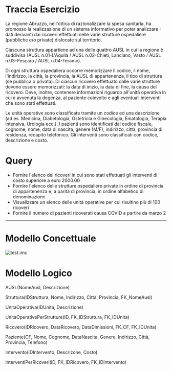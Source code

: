 # Traccia Esercizio
La regione Abruzzo, nell'ottica di razionalizzare la spesa sanitaria, ha promosso la realizzazione di un sistema informativo per poter analizzare i dati derivanti dai ricoveri effettuati nelle varie strutture ospedaliere (pubbliche e/o private) dislocate sul territorio. 

Ciascuna struttura appartiene ad una delle quattro AUSL in cui la regione è suddivisa (AUSL n.01-L'Aquila / AUSL n.02-Chieti, Lanciano, Vasto / AUSL n.03-Pescara / AUSL n.04-Teramo).

Di ogni struttura ospedaliera occorre memorizzare il codice, il nome, l'indirizzo, la città, la provincia, la AUSL di appartenenza, il tipo di struttura (se pubblica o privata). Di ciascun ricovero effettuato dalle varie strutture devono essere memorizzati: la data di inizio, la data di fine, la causa del ricovero. Deve, inoltre, contenere informazioni riguardo all'unità operativa in cui è avvenuta la degenza, al paziente coinvolto e agli eventuali interventi che sono stati effettuati.

Le unità operative sono classificate tramite un codice ed una descrizione (ad es. Medicina, Diabetologia, Ostetricia e Ginecologia, Ematologia, Terapia intensiva, Urologia ecc.). I pazienti sono identificati dal codice fiscale, cognome, nome, data di nascita, genere (M/F), indirizzo, città, provincia di residenza, recapito telefonico. Gli interventi sono classificati con codice, descrizione e costo.

# Query
+ Fornire l'elenco dei ricoveri in cui sono stati effettuati gli interventi di costo superiore a euro 2000.00
+ Fornire l'elenco delle strutture ospedaliere private in ordine di provincia di appartenenza e, a parità di provincia, in ordine alfabetico di denominazione
+ Visualizzare un elenco delle unità operative per cui risultino più di 100 ricoveri
+ Fornire il numero di pazienti ricoverati causa COVID a partire da marzo 2

---
# Modello Concettuale

![test.imc](https://www.alfredocentinaro.it/wp-content/uploads/2022/07/prova4.drawio1.svg "test.imc")

# Modello Logico

AUSL(NomeAusl, Descrizione)

Struttura(IDStruttura, Nome, Indirizzo, Città, Provincia, FK_NomeAusl)

UnitaOperativa(IDUnita, Descrizione)

UnitaOperativePerStrutture(ID, FK_IDStruttura, FK_IDUnita)

Ricovero(IDRicovero, DataRicovero, DataDimissioni, FK_CF, FK_IDUnita)

Paziente(CF, Nome, Cognome, DataNascita, Genere, Indirizzo, Città, Provincia, Telefono)

Intervento(IDIntervento, Descrizone, Costo)

InterventiPerRicoveri(ID, FK_IDRicovero, FK_IDIntervento)
